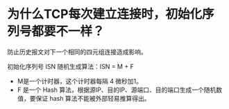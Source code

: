 # 为什么TCP每次建立连接时，初始化序列号都要不一样？

防止历史报文对下一个相同的四元组连接造成影响。

初始化序列号 ISN 随机生成算法：ISN = M + F

- M是一个计时器，这个计时器每隔 4 微秒加1。
- F 是一个 Hash 算法，根据源IP、目的IP、源端口、目的端口生成一个随机数值，要保证 hash 算法不能被外部轻易推算得出。

